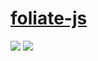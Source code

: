 # [foliate-js](https://github.com/johnfactotum/foliate-js)

![](https://img.shields.io/github/license/johnfactotum/foliate-js) ![](https://img.shields.io/github/last-commit/scillidan/foliate-js/main?label=last%20commit%20(fork))
